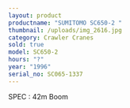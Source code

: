 ```yaml
---
layout: product
productname: "SUMITOMO SC650-2 "
thumbnail: /uploads/img_2616.jpg
category: Crawler Cranes
sold: true
model: SC650-2
hours: "?"
year: "1996"
serial_no: SC065-1337
---
```

SPEC : 42m Boom